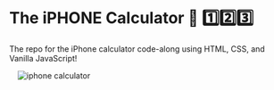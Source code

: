 # The iPHONE Calculator 📱 1️⃣2️⃣3️⃣

The repo for the iPhone calculator code-along using HTML, CSS, and Vanilla JavaScript!

<img src="/IPhone-Calculator-main/IPhone-Calculator-main/iphone-calculator-js-master/iphone.png" alt="iphone calculator" style="margin-left: 15px;" />

